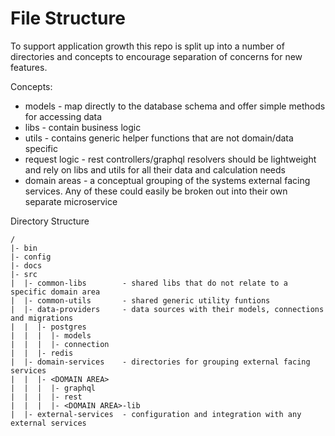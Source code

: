 # File Structure

To support application growth this repo is split up into a number of directories and concepts to encourage separation of concerns for new features.

Concepts:

- models - map directly to the database schema and offer simple methods for accessing data
- libs - contain business logic
- utils - contains generic helper functions that are not domain/data specific
- request logic - rest controllers/graphql resolvers should be lightweight and rely on libs and utils for all their data and calculation needs
- domain areas - a conceptual grouping of the systems external facing services. Any of these could easily be broken out into their own separate microservice

Directory Structure

```
/
|- bin
|- config
|- docs
|- src
|  |- common-libs        - shared libs that do not relate to a specific domain area
|  |- common-utils       - shared generic utility funtions
|  |- data-providers     - data sources with their models, connections and migrations
|  |  |- postgres
|  |  |  |- models
|  |  |  |- connection
|  |  |- redis
|  |- domain-services    - directories for grouping external facing services
|  |  |- <DOMAIN AREA>
|  |  |  |- graphql
|  |  |  |- rest
|  |  |  |- <DOMAIN AREA>-lib
|  |- external-services  - configuration and integration with any external services

```

